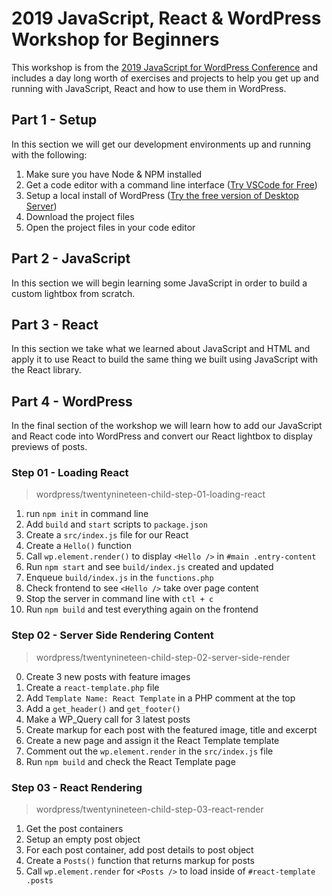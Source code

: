 # 2019 JavaScript, React & WordPress Workshop for Beginners

This workshop is from the [2019 JavaScript for WordPress Conference](https://javascriptforwp.com/conference) and includes a day long worth of exercises and projects to help you get up and running with JavaScript, React and how to use them in WordPress.

## Part 1 - Setup

In this section we will get our development environments up and running with the following:

1. Make sure you have Node & NPM installed
2. Get a code editor with a command line interface ([Try VSCode for Free](https://code.visualstudio.com/))
3. Setup a local install of WordPress ([Try the free version of Desktop Server](https://serverpress.com/))
4. Download the project files
5. Open the project files in your code editor

## Part 2 - JavaScript

In this section we will begin learning some JavaScript in order to build a custom lightbox from scratch.


## Part 3 - React

In this section we take what we learned about JavaScript and HTML and apply it to use React to build the same thing we built using JavaScript with the React library.

## Part 4 - WordPress

In the final section of the workshop we will learn how to add our JavaScript and React code into WordPress and convert our React lightbox to display previews of posts.

### Step 01 - Loading React

> wordpress/twentynineteen-child-step-01-loading-react

1. run `npm init` in command line
2. Add `build` and `start` scripts to `package.json`
3. Create a `src/index.js` file for our React
4. Create a `Hello()` function 
5. Call `wp.element.render()` to display `<Hello />` in `#main .entry-content`
6. Run `npm start` and see `build/index.js` created and updated
7. Enqueue `build/index.js` in the `functions.php`
8. Check frontend to see `<Hello />` take over page content
9. Stop the server in command line with `ctl + c`
10. Run `npm build` and test everything again on the frontend

### Step 02 - Server Side Rendering Content

> wordpress/twentynineteen-child-step-02-server-side-render

0. Create 3 new posts with feature images
1. Create a `react-template.php` file
2. Add `Template Name: React Template` in a PHP comment at the top
3. Add a `get_header()` and `get_footer()`
4. Make a WP_Query call for 3 latest posts
5. Create markup for each post with the featured image, title and excerpt
6. Create a new page and assign it the React Template template
7. Comment out the `wp.element.render` in the `src/index.js` file
8. Run `npm build` and check the React Template page

### Step 03 - React Rendering

> wordpress/twentynineteen-child-step-03-react-render

1. Get the post containers
2. Setup an empty post object
3. For each post container, add post details to post object
4. Create a `Posts()` function that returns markup for posts
5. Call `wp.element.render` for `<Posts />` to load inside of `#react-template .posts`